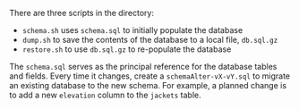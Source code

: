 There are three scripts in the directory:
* `schema.sh` uses `schema.sql` to initially populate the database
* `dump.sh` to save the contents of the database to a local file, `db.sql.gz`
* `restore.sh` to use `db.sql.gz` to re-populate the database

The `schema.sql` serves as the principal reference for the database tables and
fields.  Every time it changes, create a `schemaAlter-vX-vY.sql` to migrate an
existing database to the new schema.  For example, a planned change is to add a
new `elevation` column to the `jackets` table.

